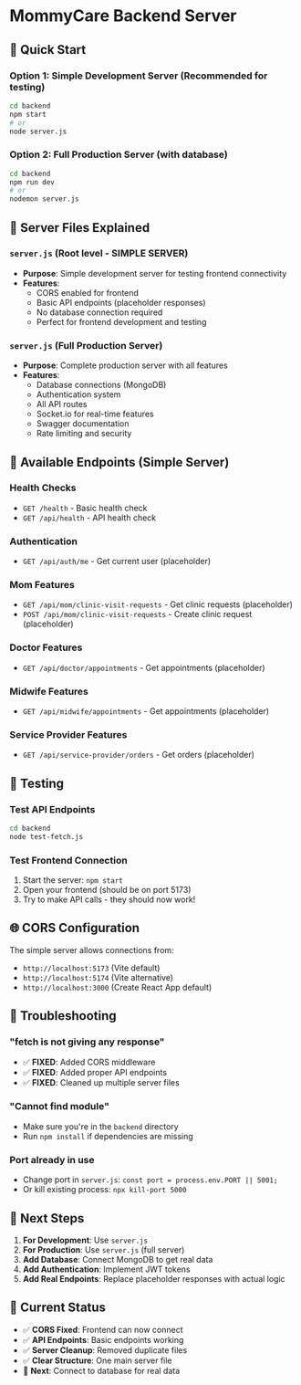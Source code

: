 # MommyCare Backend Server

## 🚀 Quick Start

### Option 1: Simple Development Server (Recommended for testing)
```bash
cd backend
npm start
# or
node server.js
```

### Option 2: Full Production Server (with database)
```bash
cd backend
npm run dev
# or
nodemon server.js
```

## 📁 Server Files Explained

### `server.js` (Root level - SIMPLE SERVER)
- **Purpose**: Simple development server for testing frontend connectivity
- **Features**: 
  - CORS enabled for frontend
  - Basic API endpoints (placeholder responses)
  - No database connection required
  - Perfect for frontend development and testing

### `server.js` (Full Production Server)
- **Purpose**: Complete production server with all features
- **Features**:
  - Database connections (MongoDB)
  - Authentication system
  - All API routes
  - Socket.io for real-time features
  - Swagger documentation
  - Rate limiting and security

## 🔗 Available Endpoints (Simple Server)

### Health Checks
- `GET /health` - Basic health check
- `GET /api/health` - API health check

### Authentication
- `GET /api/auth/me` - Get current user (placeholder)

### Mom Features
- `GET /api/mom/clinic-visit-requests` - Get clinic requests (placeholder)
- `POST /api/mom/clinic-visit-requests` - Create clinic request (placeholder)

### Doctor Features
- `GET /api/doctor/appointments` - Get appointments (placeholder)

### Midwife Features
- `GET /api/midwife/appointments` - Get appointments (placeholder)

### Service Provider Features
- `GET /api/service-provider/orders` - Get orders (placeholder)

## 🧪 Testing

### Test API Endpoints
```bash
cd backend
node test-fetch.js
```

### Test Frontend Connection
1. Start the server: `npm start`
2. Open your frontend (should be on port 5173)
3. Try to make API calls - they should now work!

## 🌐 CORS Configuration

The simple server allows connections from:
- `http://localhost:5173` (Vite default)
- `http://localhost:5174` (Vite alternative)
- `http://localhost:3000` (Create React App default)

## 🔧 Troubleshooting

### "fetch is not giving any response"
- ✅ **FIXED**: Added CORS middleware
- ✅ **FIXED**: Added proper API endpoints
- ✅ **FIXED**: Cleaned up multiple server files

### "Cannot find module"
- Make sure you're in the `backend` directory
- Run `npm install` if dependencies are missing

### Port already in use
- Change port in `server.js`: `const port = process.env.PORT || 5001;`
- Or kill existing process: `npx kill-port 5000`

## 📝 Next Steps

1. **For Development**: Use `server.js`
2. **For Production**: Use `server.js` (full server)
3. **Add Database**: Connect MongoDB to get real data
4. **Add Authentication**: Implement JWT tokens
5. **Add Real Endpoints**: Replace placeholder responses with actual logic

## 🎯 Current Status

- ✅ **CORS Fixed**: Frontend can now connect
- ✅ **API Endpoints**: Basic endpoints working
- ✅ **Server Cleanup**: Removed duplicate files
- ✅ **Clear Structure**: One main server file
- 🔄 **Next**: Connect to database for real data
